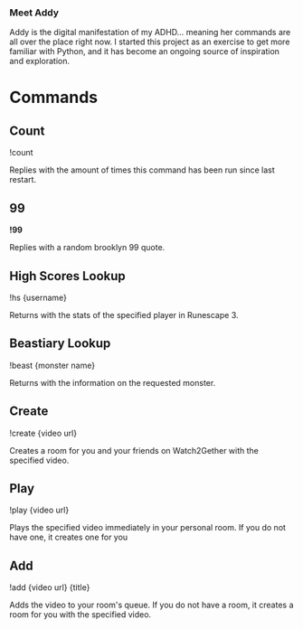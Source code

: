 ### Meet Addy

Addy is the digital manifestation of my ADHD… meaning her commands are all over the place right now. I started this project as an exercise to get more familiar with Python, and it has become an ongoing source of inspiration and exploration.

# Commands

## Count

!count

Replies with the amount of times this command has been run since last restart.

## 99

**!99**

Replies with a random brooklyn 99 quote.

## High Scores Lookup

!hs {username}

Returns with the stats of the specified player in Runescape 3.

## Beastiary Lookup

!beast {monster name}

Returns with the information on the requested monster.

## Create

!create {video url}

Creates a room for you and your friends on Watch2Gether with the specified video.

## Play

!play {video url}

Plays the specified video immediately in your personal room. If you do not have one, it creates one for you

## Add

!add {video url} {title}

Adds the video to your room's queue. If you do not have a room, it creates a room for you with the specified video.
